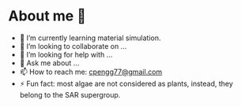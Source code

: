 # About me 👋

<!--
**cpeng77/cpeng77** is a ✨ _special_ ✨ repository because its `README.md` (this file) appears on your GitHub profile.

Here are some ideas to get you started:
-->
<!--
- 🔭 I’m currently working on
- 👯 I’m looking to collaborate on ...
-->
- 🌱 I’m currently learning material simulation.
- 👯 I’m looking to collaborate on ...
- 🤔 I’m looking for help with ...
- 💬 Ask me about ...
- 📫 How to reach me: cpengg77@gmail.com
- ⚡ Fun fact: most algae are not considered as plants, instead, they belong to the SAR supergroup.

